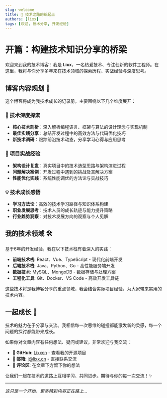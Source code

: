 ```yaml
---
slug: welcome
title: 🌟 技术之路的新起点
authors: [lixx]
tags: [欢迎, 技术分享, 开发经验]
---
```


# 开篇：构建技术知识分享的桥梁

欢迎来到我的技术博客！我是 **Lixx**，一名热爱技术、专注创新的软件工程师。在这里，我将与你分享多年来在技术领域的探索历程、实战经验与深度思考。

## 博客内容规划 📝

这个博客将成为我技术成长的记录册，主要围绕以下几个维度展开：

### 🔬 技术深度探索
- **核心技术剖析**：深入解析编程语言、框架与算法的设计理念与实现机制
- **最佳实践分享**：总结开发过程中的高效方法与代码优化技巧
- **新技术调研**：跟踪前沿技术动态，分享学习心得与应用思考

### 🚀 项目实战经验
- **架构设计复盘**：真实项目中的技术选型思路与架构演进过程
- **问题解决案例**：开发过程中遇到的挑战及其解决方案
- **性能优化实践**：系统性能调优的方法论与实战技巧

### 💡 技术成长感悟
- **学习方法论**：高效的技术学习路径与知识体系构建
- **职业发展思考**：技术人员的成长轨迹与能力提升策略
- **行业趋势洞察**：对技术发展方向的观察与个人见解

## 我的技术领域 🛠️

基于6年的开发经验，我在以下技术栈有着深入的实践：

- **前端技术栈**: React、Vue、TypeScript - 现代化前端开发
- **后端技术栈**: Java、Python、Go - 高性能服务端开发
- **数据技术**: MySQL、MongoDB - 数据存储与处理方案
- **工程化工具**: Git、Docker、VS Code - 高效开发工具链

这些技术将是我博客分享的重点领域，我会结合实际项目经验，为大家带来实用的技术内容。

## 一起成长 🤝

技术的魅力在于分享与交流。我相信每一次思维的碰撞都能激发新的灵感，每一个问题的探讨都能带来成长。

如果你对文章内容有任何想法、疑问或建议，非常欢迎与我交流：

- **🌟 GitHub**: [Lixxcn](https://github.com/Lixxcn) - 查看我的开源项目
- **📧 邮箱**: [i@lixx.cn](mailto:i@lixx.cn) - 直接联系交流
- **💬 评论区**: 在文章下方留下你的想法

让我们一起在技术的道路上互相学习、共同进步。期待与你的每一次交流！✨

---

*这只是一个开始，更多精彩内容正在路上...*
